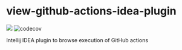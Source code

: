 # view-github-actions-idea-plugin

![](https://github.com/otanikotani/view-github-actions-idea-plugin/workflows/Check/badge.svg) ![codecov](https://codecov.io/gh/otanikotani/view-github-actions-idea-plugin/branch/master/graph/badge.svg)

Intellij IDEA plugin to browse execution of GitHub actions
